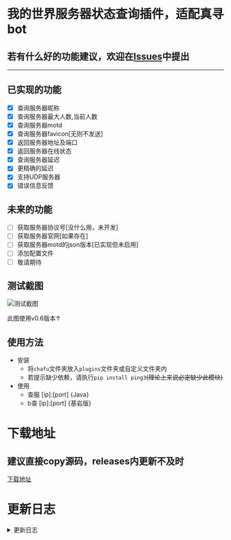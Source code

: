 # 我的世界服务器状态查询插件，适配真寻bot
## 若有什么好的功能建议，欢迎在[Issues](https://github.com/YiRanEL/zhenxun_chafu_Minecraft/issues)中提出
***
## 已实现的功能

- [x] 查询服务器昵称
- [x] 查询服务器最大人数,当前人数
- [x] 查询服务器motd
- [x] 查询服务器favicon[无则不发送]
- [x] 返回服务器地址及端口
- [x] 返回服务器在线状态
- [x] 查询服务器延迟
- [x] 更精确的延迟
- [x] 支持UDP服务器
- [x] 错误信息反馈

## 未来的功能

- [ ] 获取服务器协议号[没什么用，未开发]
- [ ] 获取服务器官网[如果存在]
- [ ] 获取服务器motd的json版本[已实现但未启用]
- [ ] 添加配置文件
- [ ] 敬请期待

## 测试截图

![测试截图](https://user-images.githubusercontent.com/104612722/201504468-d9b96fdf-fca2-4200-b740-51acfc6dff4c.jpg)

此图使用v0.6版本↑
<!--图片地址：https://user-images.githubusercontent.com/104612722/201504468-d9b96fdf-fca2-4200-b740-51acfc6dff4c.jpg-->

## 使用方法
- 安装
  - 将`chafu`文件夹放入`plugins`文件夹或自定义文件夹内
  - 若提示缺少依赖，请执行`pip install ping3`~~(理论上来说必定缺少此模块)~~
- 使用
  - 查服 [ip]:[port]  {Java}
  - b查 [ip]:[port]    {基岩版}

# 下载地址

## 建议直接copy源码，releases内更新不及时
[下载地址](https://github.com/YiRanEL/zhenxun_chafu_Minecraft/releases)

# 更新日志
<details>
<summary>更新日志</summary>

## 2022/11/13
### v0.6
README文件重编写

支持发送错误信息

支持查询UDP协议服务器
## 2022/11/12
### v0.5
README文件重编写

整理了代码

更精确的服务器延迟[使用ping服务]
## 2022/11/09
### v0.4-fix[releases中第一个版本]
重命名文件[错误的文件名]
### v0.4
修复favicon不存在造成的消息发送失败问题
### v0.3
编写readme文件

支持发送favicon
## 2022/10/31
### vfix-0.2
更新usage
## 2022/10/25
### v0.1
支持发送服务器各个信息(favicon除外)

支持发送延迟[实际上是api处理响应时间，不精确]

</details>
